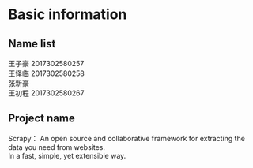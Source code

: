 Basic information
====
Name list
----
王子豪 2017302580257\
王怿临 2017302580258\
张新豪\
王初程 2017302580267

Project name
----
Scrapy：
An open source and collaborative framework for extracting the data you need from websites.\
In a fast, simple, yet extensible way.

